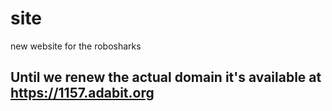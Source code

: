 # site
new website for the robosharks
## Until we renew the actual domain it's available at https://1157.adabit.org
